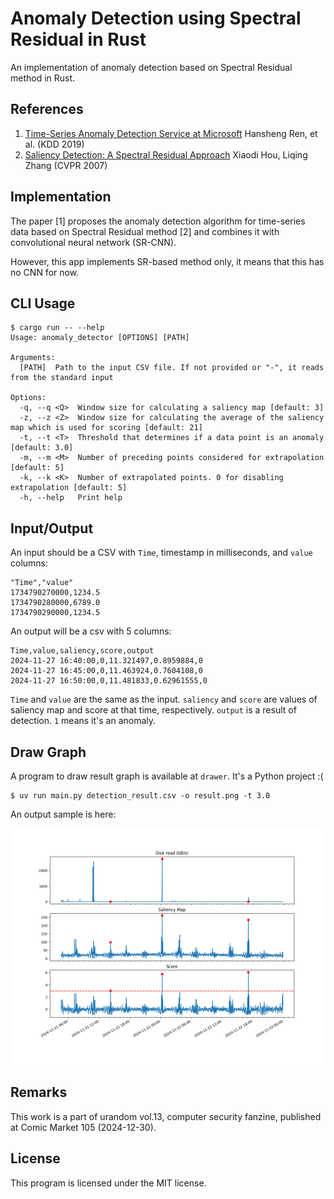 Anomaly Detection using Spectral Residual in Rust
=================================================

An implementation of anomaly detection based on Spectral Residual method in Rust.

## References

1. [Time-Series Anomaly Detection Service at Microsoft](https://dl.acm.org/doi/10.1145/3292500.3330680) Hansheng Ren, et al. (KDD 2019)
2. [Saliency Detection: A Spectral Residual Approach](https://ieeexplore.ieee.org/document/4270292) Xiaodi Hou, Liqing Zhang (CVPR 2007)


## Implementation

The paper [1] proposes the anomaly detection algorithm for time-series data based on Spectral Residual method [2] and combines it with convolutional neural network (SR-CNN).

However, this app implements SR-based method only, it means that this has no CNN for now.


## CLI Usage

```
$ cargo run -- --help
Usage: anomaly_detector [OPTIONS] [PATH]

Arguments:
  [PATH]  Path to the input CSV file. If not provided or "-", it reads from the standard input

Options:
  -q, --q <Q>  Window size for calculating a saliency map [default: 3]
  -z, --z <Z>  Window size for calculating the average of the saliency map which is used for scoring [default: 21]
  -t, --t <T>  Threshold that determines if a data point is an anomaly [default: 3.0]
  -m, --m <M>  Number of preceding points considered for extrapolation [default: 5]
  -k, --k <K>  Number of extrapolated points. 0 for disabling extrapolation [default: 5]
  -h, --help   Print help
```

## Input/Output

An input should be a CSV with `Time`, timestamp in milliseconds, and `value` columns:

```csv
"Time","value"
1734790270000,1234.5
1734790280000,6789.0
1734790290000,1234.5
```

An output will be a csv with 5 columns:

```csv
Time,value,saliency,score,output
2024-11-27 16:40:00,0,11.321497,0.8959884,0
2024-11-27 16:45:00,0,11.463924,0.7604108,0
2024-11-27 16:50:00,0,11.481833,0.62961555,0
```

`Time` and `value` are the same as the input. `saliency` and `score` are values of saliency map and score at that time, respectively. `output` is a result of detection. `1` means it's an anomaly.


## Draw Graph

A program to draw result graph is available at `drawer`. It's a Python project :(

```
$ uv run main.py detection_result.csv -o result.png -t 3.0
```

An output sample is here:

![Result Sample](result_sample.png)


## Remarks

This work is a part of urandom vol.13, computer security fanzine, published at Comic Market 105 (2024-12-30).


## License

This program is licensed under the MIT license.
